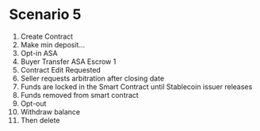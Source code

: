 # Scenario 5

1. Create Contract
2. Make min deposit…
3. Opt-in ASA
4. Buyer Transfer ASA Escrow 1
5. Contract Edit Requested
6. Seller requests arbitration after closing date
7. Funds are locked in the Smart Contract until Stablecoin issuer releases
8. Funds removed from smart contract
9. Opt-out
10. Withdraw balance
11. Then delete

